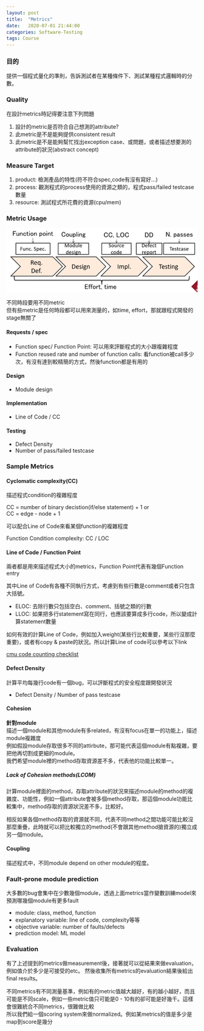 ```yaml
---
layout: post
title:  "Metrics"
date:   2020-07-01 21:44:00
categories: Software-Testing
tags: Course
---
```


### 目的

提供一個程式量化的準則，告訴測試者在某種條件下、測試某種程式邏輯時的分數。

### Quality

在設計metrics時記得要注意下列問題<br />
1. 設計的metric是否符合自己想測的attribute?
2. 此metric是不是能夠提供consistent result
3. 此metric是不是能夠幫忙找出exception case、或問題，或者描述想要測的attribute的狀況(abstract concept)

### Measure Target

1. product: 檢測產品的特性(符不符合spec,code有沒有寫好...)
2. process: 觀測程式的process使用的資源之類的，程式pass/failed testcase數量
3. resource: 測試程式所花費的資源(cpu/mem)

### Metric Usage

![](/assets/images/notes/softwaretest/2-1.jpg)

不同時段要用不同metric<br />
但有些metric是任何時段都可以用來測量的，如time, effort，那就跟程式開發的stage無關了

#### Requests / spec

- Function spec/ Function Point: 可以用來評斷程式的大小跟複雜程度
- Function reused rate and number of function calls: 看function被call多少次，有沒有達到較精簡的方式，然後function都是有用的

#### Design

- Module design

#### Implementation

- Line of Code / CC

#### Testing

- Defect Density
- Number of pass/failed testcase

### Sample Metrics

#### Cyclomatic complexity(CC)

描述程式condition的複雜程度

CC = number of binary decistion(if/else statement) + 1
or <br />
CC = edge - node + 1

可以配合Line of Code來看某個function的複雜程度

Function Condition complexity: CC / LOC

#### Line of Code / Function Point

兩者都是用來描述程式大小的metrics，Function Point代表有幾個Function entry

其中Line of Code有各種不同執行方式，考慮到有些行數是comment或者只包含大括號。

- ELOC: 去除行數只包括空白、comment、括號之類的行數
- LLOC: 如果把多行statement寫在同行，也應該要算成多行code，所以變成計算statement數量

如何有效的計算Line of Code，例如加入weight(某些行比較重要，某些行沒那麼重要)，或者有copy & paste的狀況。所以計算Line of code可以參考以下link

[cmu code counting checklist](https://resources.sei.cmu.edu/asset_files/TechnicalReport/1992_005_001_16082.pdf)

#### Defect Density

計算平均每幾行code有一個bug，可以評斷程式的安全程度跟開發狀況

- Defect Density / Number of pass testcase

#### Cohesion

**針對module**<br />
描述一個module和其他module有多related，有沒有focus在單一的功能上，描述module複雜度<br />
例如假設module存取很多不同的attirbute，那可能代表這個module有點複雜，要把他再切割成更細的module。<br />
我們希望module裡的method存取資源差不多，代表他的功能比較單一。

##### Lack of Cohesion methods(LCOM)

計算module裡面的method，存取attribute的狀況來描述module的method的複雜度、功能性，例如一個attribute會被多個method存取，那這個module功能比較集中，method存取的資源狀況差不多，比較好。

相反如果各個method存取的資源就不同，代表不同method之間功能可能比較沒那麼重疊，此時就可以把比較獨立的method(不會跟其他method搶資源的)獨立成另一個module。

#### Coupling

描述程式中，不同module depend on other module的程度。

### Fault-prone module prediction

大多數的bug會集中在少數幾個module，透過上面metrics當作變數訓練model來預測哪幾個module有更多fault

- module: class, method, function
- explanatory variable: line of code, complexity等等
- objective variable: number of faults/defects
- prediction model: ML model

### Evaluation

有了上述提到的metrics做measurement後，接著就可以從結果來做evaluation，例如值介於多少是可接受的etc。
然後收集所有metrics的evaluation結果後給出final results。

不同metrics有不同測量基準，例如有的metric值越大越好，有的越小越好，而且可能是不同scale，例如一些metric值只可能是0 - 10有的卻可能是好幾千。這樣會很難統合不同metrics，很難做比較<br />
所以我們給一個scoring system來做normalized。例如某metrics的值是多少是map到score是幾分
